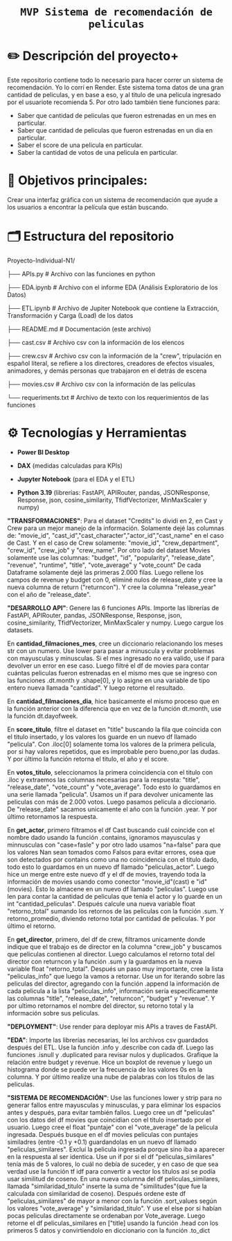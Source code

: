 # <h1 align="center">**`MVP Sistema de recomendación de peliculas`**</h1>

# ✏️ Descripción del proyecto+
Este repositorio contiene todo lo necesario para hacer correr un sistema de recomendación. Yo lo corrí en Render. Este sistema toma datos de una gran cantidad de peliculas, y en base a eso, y al titulo de una pelicula ingresado por el usuariote recomienda 5. Por otro lado también tiene funciones para:  <br>
- Saber que cantidad de peliculas que fueron estrenadas en un mes en particular.  <br>
- Saber que cantidad de peliculas que fueron estrenadas en un dia en particular.  <br>
- Saber el score de una pelicula en particular.  <br>
- Saber la cantidad de votos de una pelicula en particular.  <br>

# 🔎 Objetivos principales:
Crear una interfaz gráfica con un sistema de recomendación que ayude a los usuarios a encontrar la película que están buscando.

# 🗂️ Estructura del repositorio

Proyecto-Individual-N1/

├── APIs.py                   # Archivo con las funciones en python

├── EDA.ipynb                 # Archivo con el informe EDA (Análisis Exploratorio de los Datos)

├── ETL.ipynb                 # Archivo de Jupiter Notebook que contiene la Extracción, Transformación y Carga (Load) de los datos

├── README.md                 # Documentación (este archivo)

├── cast.csv                  # Archivo csv con la información de los elencos

├── crew.csv                  # Archivo csv con la información de la "crew", tripulación en español literal, se refiere a los directores, creadores de efectos visuales, animadores, y demás personas que trabajaron en el detrás de escena

├── movies.csv                # Archivo csv con la información de las películas

└── requeriments.txt          # Archivo de texto con los requerimientos de las funciones

# ⚙️ Tecnologías y Herramientas

- **Power BI Desktop**
- **DAX** (medidas calculadas para KPIs)

- **Jupyter Notebook** (para el EDA y el ETL)
  
- **Python 3.19** (librerías: FastAPI, APIRouter, pandas, JSONResponse, Response, json, cosine_similarity, TfidfVectorizer, MinMaxScaler y numpy)

**"TRANSFORMACIONES"**: Para el dataset "Credits" lo dividi en 2, en Cast y Crew para un mejor manejo de la información. Solamente dejé las columnas de: "movie_id", "cast_id","cast_character","actor_id","cast_name" en el caso de Cast. 
Y en el caso de Crew solamente: "movie_id", "crew_department", "crew_id", "crew_job" y "crew_name". Por otro lado del dataset Movies solamente use las columnas: "budget", "id", "popularity", "release_date", "revenue", "runtime", "title", "vote_average" y "vote_count"
De cada Dataframe solamente dejé las primeras 2.000 filas. Luego rellene los campos de revenue y budget con 0, eliminé nulos de release_date y cree la nueva columna de return ("returncon"). Y cree la columna "release_year" con el año de "release_date".


**"DESARROLLO API"**: Genere las 6 funciones APIs. Importe las librerías de FastAPI, APIRouter, pandas, JSONResponse, Response, json, cosine_similarity, TfidfVectorizer, MinMaxScaler y numpy.
Luego cargue los datasets. 

En **cantidad_filmaciones_mes**, cree un diccionario relacionando los meses str con un numero. Use lower para pasar a minuscula y evitar problemas con mayusculas y minusculas. Si el mes ingresado no era valido, use if para devolver un error en ese caso.
Luego filtré el df de movies para contar cuántas peliculas fueron estrenadas en el mismo mes que se ingreso con las funciones .dt.month y .shape[0], y lo asigne en una variable de tipo entero nueva llamada "cantidad".
Y luego retorne el resultado.

En **cantidad_filmaciones_dia**, hice basicamente el mismo proceso que en la función anterior con la diferencia que en vez de la función dt.month, use la función dt.dayofweek.

En **score_titulo**, filtre el dataset en "title" buscando la fila que coincida con el titulo insertado, y los valores los guarde en un nuevo df llamado "pelicula". Con .iloc[0] solamente toma los valores de la primera pelicula, por si hay valores repetidos, que es improbable pero bueno,por las dudas.
Y por último la función retorna el titulo, el año y el score.

En **votos_titulo**, seleccionamos la primera coincidencia con el titulo con .iloc y extraemos las columnas necesarias para la respuesta: "title", "release_date", "vote_count" y "vote_average". Todo esto lo guardamos en una serie llamada "pelicula". Usamos un if para devolver unicamente las peliculas con más de 2.000 votos. Luego pasamos pelicula a diccionario. De "release_date" sacamos unicamente el año con la función .year. Y por último retornamos la respuesta.

En **get_actor**, primero filtramos el df Cast buscando cuál coincide con el nombre dado usando la función .contains, ignoramos mayusculas y minnusculas con "case=fasle" y por otro lado usamos "na=false" para que los valores Nan sean tomados como Falsos para evitar errores, osea que son detectados por contains como una no coincidencia con el titulo dado, todo esto lo guardamos en un nuevo df llamado "peliculas_actor". Luego hice un merge entre este nuevo df y el df de movies, trayendo toda la información de movies usando como conector "movie_id"(cast) e "id"(movies). Esto lo almacene en un nuevo df llamado "peliculas". Luego use len para contar la cantidad de peliculas que tenía el actor y lo guarde en un int "cantidad_peliculas". Después calcule una nueva variable float "retorno_total" sumando los retornos de las peliculas con la función .sum. Y retorno_promedio, diviendo retorno total por cantidad de peliculas. Y por último el retorno.

En **get_director**, primero, del df de crew, filtramos unicamente donde indique que el trabajo es de director en la columna "crew_job" y buscamos que peliculas contienen al director. Luego calculamos el retorno total del director con returncon y la función .sum y la guardamos en la nueva variable float "retorno_total". Después un paso muy importante, cree la lista "peliculas_info" que luego la vamos a retornar. Use un for iterando sobre las peliculas del director, agregando con la función .append la información de cada pelicula a la lista "peliculas_info", información sería especificamente las columnas "title", "release_date", "returncon", "budget" y "revenue". Y por ultimo retornamos el nombre del director, su retorno total y la información sobre sus peliculas.


**"DEPLOYMENT"**: Use render para deployar mis APIs a traves de FastAPI.


**"EDA"**: Importe las librerías necesarias, leí los archivos csv guardados después del ETL. Use la función .info y .describe con cada df. Luego las funciones .isnull y .duplicated para revisar nulos y duplicados.  Grafique la relación entre budget y revenue. Hice un boxplot de revenue y luego un histograma donde se puede ver la frecuencia de los valores 0s en la columna. Y por último realize una nube de palabras con los titulos de las peliculas.


**"SISTEMA DE RECOMENDACIÓN"**: Use las funciones lower y strip para no generar fallos entre mayusculas y minusculas, y para eliminar los espacios antes y después, para evitar también fallos. Luego cree un df "peliculas" con los datos del df movies que coincidian con el titulo insertado por el usuario. Luego cree el float "puntaje" con el "vote_average" de la pelicula ingresada. Después busque en el df movies peliculas con puntajes similadres (entre -0.1 y +0.1) guardandolas en un nuevo df llamado "peliculas_similares". Excluí la pelicula ingresada porque sino iba a aparecer en la respuesta al ser identica. Use un if por si el df "peliculas_similares" tenía más de 5 valores, lo cuál no debía de suceder, y en caso de que sea verdad use la función tf idf para convertir a vector los titulos asi se podía usar similitud de coseno.  En una nueva columna del df peliculas_similares, llamada "similaridad_titulo" inserte la suma de "similitudes"(que fue la calculada con similaridad de coseno). Después ordene este df "peliculas_similares" de mayor a menor con la función .sort_values según los valores "vote_average" y "similaridad_titulo". Y use el else por si habían pocas peliculas directamente se ordenaban por Vote_average. Luego retorne el df peliculas_similares en ["title] usando la función .head con los primeros 5 datos y convirtiendolo en diccionario con la función .to_dict
